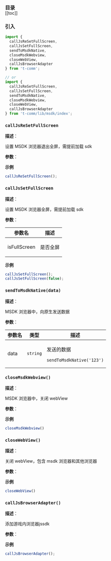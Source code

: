 <h3 style="margin-bottom: -1rem;">目录</h3>

[[toc]]

<h3>引入</h3>

```ts
import {
  callJsReSetFullScreen,
  callJsSetFullScreen,
  sendToMsdkNative,
  closeMsdkWebview,
  closeWebView,
  callJsBrowserAdapter
} from 't-comm';

// or
import {
  callJsReSetFullScreen,
  callJsSetFullScreen,
  sendToMsdkNative,
  closeMsdkWebview,
  closeWebView,
  callJsBrowserAdapter
} from 't-comm/lib/msdk/index';
```


### `callJsReSetFullScreen` 


**描述**：<p>设置 MSDK 浏览器退出全屏，需提前加载 sdk</p>

**参数**：



**示例**

```ts
callJsReSetFullScreen();
```
<a name="callJsSetFullScreen"></a>

### `callJsSetFullScreen` 


**描述**：<p>设置 MSDK 浏览器全屏，需提前加载 sdk</p>

**参数**：


| 参数名 | 描述 |
| --- | --- |
| isFullScreen | <p>是否全屏</p> |



**示例**

```ts
callJsSetFullScreen();
callJsSetFullScreen(false);
```
<a name="sendToMsdkNative"></a>

### `sendToMsdkNative(data)` 


**描述**：<p>MSDK 浏览器中，向原生发送数据</p>

**参数**：


| 参数名 | 类型 | 描述 |
| --- | --- | --- |
| data | <code>string</code> | <p>发送的数据</p> <pre class="prettyprint source lang-ts"><code>sendToMsdkNative('123') </code></pre> |



<a name="closeMsdkWebview"></a>

### `closeMsdkWebview()` 


**描述**：<p>MSDK 浏览器中，关闭 webView</p>

**参数**：



**示例**

```ts
closeMsdkWebview()
```
<a name="closeWebView"></a>

### `closeWebView()` 


**描述**：<p>关闭 webView，包含 msdk 浏览器和其他浏览器</p>

**参数**：



**示例**

```ts
closeWebView()
```
<a name="callJsBrowserAdapter"></a>

### `callJsBrowserAdapter()` 


**描述**：<p>添加游戏内浏览器jssdk</p>

**参数**：



**示例**

```ts
callJsBrowserAdapter();
```
